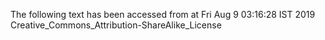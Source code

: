 The following text has been accessed from at Fri Aug 9 03:16:28 IST 2019
Creative_Commons_Attribution-ShareAlike_License
